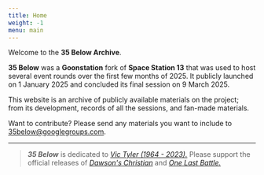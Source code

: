 ```yaml
---
title: Home
weight: -1
menu: main
---
```


Welcome to the **35 Below Archive**.

**35 Below** was a **Goonstation** fork of **Space Station 13** that was used to host several event rounds over the first few months of 2025. It publicly launched on 1 January 2025 and concluded its final session on 9 March 2025.

This website is an archive of publicly available materials on the project; from its development, records of all the sessions, and fan-made materials.

Want to contribute? Please send any materials you want to include to <35below@googlegroups.com>.

___

> ***35 Below*** is dedicated to [*Vic Tyler \(1964 - 2023\).*](https://victyler.bandcamp.com/) Please support the official releases of [*Dawson's Christian*](https://victyler.bandcamp.com/album/dawsons-christian) and [*One Last Battle.*](https://victyler.bandcamp.com/album/one-last-battle)
